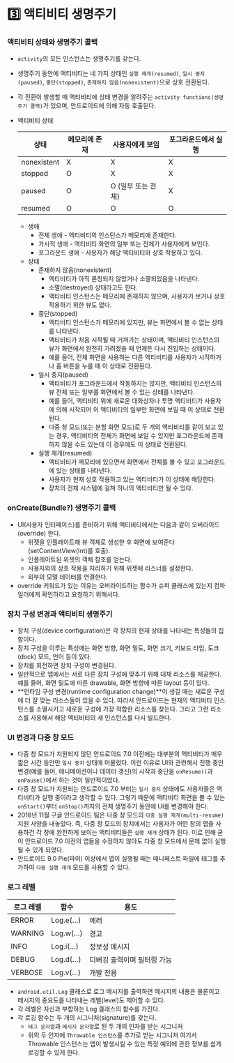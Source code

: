 # 3️⃣ 액티비티 생명주기

### 액티비티 상태와 생명주기 콜백

- `activity`의 모든 인스턴스는 생명주기를 갖는다.

- 생명주기 동안에 액티비티는 네 가지 상태인 `실행 재개(resumed)`, `일시 중지(paused)`, `중단(stopped)`, `존재하지 않음(nonexistent)`으로 상호 전환된다.

- 각 전환이 발생할 때 액티비티에 상태 변경을 알려주는 `activity functions(생명주기 콜백)`가 있으며, 안드로이드에 의해 자동 호출된다.

- 액티비티 상태

  | 상태        | 메모리에 존재 | 사용자에게 보임    | 포그라운드에서 실행 |
  | ----------- | ------------- | ------------------ | ------------------- |
  | nonexistent | X             | X                  | X                   |
  | stopped     | O             | X                  | X                   |
  | paused      | O             | O (일부 또는 전체) | X                   |
  | resumed     | O             | O                  | O                   |

  - 생애
    - 전체 생애 - 액티비티의 인스턴스가 메모리에 존재한다.
    - 가시적 생애 - 액티비티 화면의 일부 또는 전체가 사용자에게 보인다.
    - 포그라운드 생애 - 사용자가 해당 액티비티와 상호 작용하고 있다.
  - 상태
    - 존재하지 않음(nonexistent)
      - 액티비티가 아직 론칭되지 않았거나 소멸되었음을 나타낸다.
      - 소멸(destroyed) 상태라고도 한다.
      - 액티비티 인스턴스는 메모리에 존재하지 않으며, 사용자가 보거나 상호 작용하기 위한 뷰도 없다.
    - 중단(stopped)
      - 액티비티 인스턴스가 메모리에 있지만, 뷰는 화면에서 볼 수 없는 상태를 나타낸다.
      - 액티비티가 처음 시작될 때 거쳐가는 상태이며, 액티비티 인스턴스의 뷰가 화면에서 완전히 가려졌을 때 언제든 다시 진입하는 상태이다.
      - 예를 들어, 전체 화면을 사용하는 다른 액티비티를 사용자가 시작하거나 홈 버튼을 누를 때 이 상태로 전환된다.
    - 일시 중지(paused)
      - 액티비티가 포그라운드에서 작동하지는 않지만, 액티비티 인스턴스의 뷰 전체 또는 일부를 화면에서 볼 수 있는 상태를 나타낸다.
      - 예를 들어, 액티비티 위에 새로운 대화상자나 투명 액티비티가 사용자에 의해 시작되어 이 액티비티의 일부만 화면에 보일 때 이 상태로 전환된다.
      - 다중 창 모드(또는 분할 화면 모드)로 두 개의 액티비티를 같이 보고 있는 경우, 액티비티의 전체가 화면에 보일 수 있지만 포그라운드에 존재하지 않을 수도 있는데 이 경우에도 이 상태로 전환된다.
    - 실행 재개(resumed)
      - 액티비티가 메모리에 있으면서 화면에서 전체를 볼 수 있고 포그라운드에 있는 상태를 나타낸다.
      - 사용자가 현재 상호 작용하고 있는 액티비티가 이 상태에 해당한다.
      - 장치의 전체 시스템에 걸쳐 하나의 액티비티만 될 수 있다.

### onCreate(Bundle?) 생명주기 콜백

- UI(사용자 인터페이스)를 준비하기 위해 액티비티에서는 다음과 같이 오버라이드(override) 한다.
  - 위젯을 인플레이트해 뷰 객체로 생성한 후 화면에 보여준다(setContentView(Int)를 호출).
  - 인플레이트된 위젯의 객체 참조를 얻는다.
  - 사용자와의 상호 작용을 처리하기 위해 위젯에 리스너를 설정한다.
  - 외부의 모델 데이터를 연결한다.
- override 키워드가 있는 이유는 오버라이드하는 함수가 슈퍼 클래스에 있는지 컴파일러에게 확인하라고 요청하기 위해서다.

### 장치 구성 변경과 액티비티 생명주기

- 장치 구성(device configuration)은 각 장치의 현재 상태를 나타내는 특성들의 집합이다.
- 장치 구성을 이루는 특성에는 화면 방향, 화면 밀도, 화면 크기, 키보드 타입, 도크(dock) 모드, 언어 등이 있다.
- 장치를 회전하면 장치 구성이 변경된다.
- 일반적으로 앱에서는 서로 다른 장치 구성에 맞추기 위해 대체 리소스를 제공한다. 예를 들어, 화면 밀도에 따른 drawable, 화면 방향에 따른 layout 등이 있다.
- **런타임 구성 변경(runtime configuration change)**이 생길 때는 새로운 구성에 더 잘 맞는 리소스들이 있을 수 있다. 따라서 안드로이드는 현재의 액티비티 인스턴스를 소멸시키고 새로운 구성에 가장 적합한 리소스를 찾는다. 그리고 그런 리소스를 사용해서 해당 액티비티의 새 인스턴스를 다시 빌드한다.

### UI 변경과 다중 창 모드

- 다중 창 모드가 지원되지 않던 안드로이드 7.0 이전에는 대부분의 액티비티가 매우 짧은 시간 동안만 `일시 중지` 상태에 머물렀다. 이런 이유로 UI와 관련해서 진행 중인 변경(예를 들어, 애니메이션이나 데이터 갱신)의 시작과 중단을 `onResume()`과 `onPause()`에서 하는 것이 일반적이었다.
- 다중 창 모드가 지원되는 안드로이드 7.0 부터는 `일시 중지` 상태에도 사용자들은 액티비티가 실행 중이라고 생각할 수 있다. 그렇기 때문에 액티비티 화면을 볼 수 있는 `onStart()`부터 `onStop()`까지의 전체 생명주기 동안에 UI를 변경해야 한다.
- 2018년 11월 구글 안드로이드 팀은 다중 창 모드의 `다중 실행 재개(multi-resume)` 지원 사양을 내놓았다. 즉, 다중 창 모드의 장치에서는 사용자가 어떤 창의 앱을 사용하건 각 창에 완전하게 보이는 액티비티들은 `실행 재개` 상태가 된다. 이로 인해 굳이 안드로이드 7.0 이전의 앱들을 수정하지 않아도 다중 창 모드에서 문제 없이 실행될 수 있게 되었다.
- 안드로이드 9.0 Pie(파이) 이상에서 앱이 실행될 때는 매니페스트 파일에 태그를 추가하여 `다중 실행 재개` 모드를 사용할 수 있다.

### 로그 레벨

| 로그 레벨 | 함수     | 용도                        |
| --------- | -------- | --------------------------- |
| ERROR     | Log.e(…) | 에러                        |
| WARNING   | Log.w(…) | 경고                        |
| INFO      | Log.i(…) | 정보성 메시지               |
| DEBUG     | Log.d(…) | 디버깅 출력이며 필터링 가능 |
| VERBOSE   | Log.v(…) | 개발 전용                   |

- `android.util.Log` 클래스로 로그 메시지를 출력하면 메시지의 내용은 물론이고 메시지의 중요도를 나타내는 레벨(level)도 제어할 수 있다.
- 각 레벨은 자신과 부합하는 Log 클래스의 함수를 가진다.
- 각 로깅 함수는 두 개의 시그니처(signature)를 갖는다.
  - `태그 문자열`과 `메시지 문자열`로 된 두 개의 인자를 받는 시그니처
  - 위의 두 인자에 `Throwable 인스턴스`를 추가로 받는 시그니처 여기서 Throwable 인스턴스는 앱이 발생시킬 수 있는 특정 예외에 관한 정보를 쉽게 로깅할 수 있게 한다.
